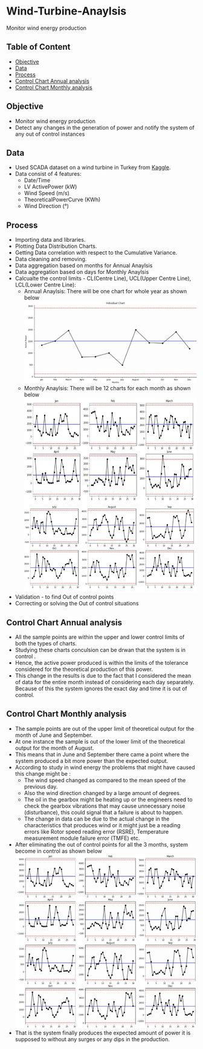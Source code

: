 # Wind-Turbine-Anaylsis
Monitor wind energy production

## Table of Content
* [Objective](#objective)
* [Data](#data)
* [Process](#process)
* [Control Chart Annual analysis](#control-chart-annual-analysis)
* [Control Chart Monthly analysis](#control-chart-monthly-analysis)

## Objective
* Monitor wind energy production
* Detect any changes in the generation of power and notify the system of any out of control instances

## Data
* Used SCADA dataset on a wind turbine in Turkey from [Kaggle](https://www.kaggle.com/berkerisen/wind-turbine-scada-dataset).
* Data consist of 4 features:
	* Date/Time 
	* LV ActivePower (kW)
	* Wind Speed (m/s) 
	* TheoreticalPowerCurve (KWh)
	* Wind Direction (°)

## Process
* Importing data and libraries.
* Plotting Data Distribution Charts.
* Getting Data correlation with respect to the Cumulative Variance.
* Data cleaning and removing.
* Data aggregation based on months for Annual Anaylsis
* Data aggregation based on days for Monthly Anaylsis
* Calcualte the control limits - CL(Centre Line), UCL(Upper Centre Line), LCL(Lower Centre Line):
	* Annual Anaylsis: There will be one chart for whole year as shown below
	![Annual Chart](/images/annualChart.jpg)
	* Monthly Anaylsis: There will be 12 charts for each month as shown below
	![Monthly Out of Control Chart](/images/monthlyOutOfControl.JPG)
* Validation - to find Out of control points
* Correcting or solving the Out of control situations 

## Control Chart Annual analysis
* All the sample points are within the upper and lower control limits of both the types of charts.
* Studying these charts conculsion can be drwan that the system is in control .
* Hence, the active power produced is within the limits of the tolerance considered for the theoretical production of this power.
* This change in the results is due to the fact that I considered the mean of data for the entire month instead of considering each day separately. Because of this the system ignores the exact day and time it is out of control.

## Control Chart Monthly analysis
*	The sample points are out of the upper limit of theoretical output for the month of June and September.
*	At one instance the sample is out of the lower limit of the theoretical output for the month of August.
*	This means that in June and September there came a point where the system produced a bit more power than the expected output.
*	According to study in wind energy the problems that might have caused this change might be :
	*	The wind speed changed as compared to the mean speed of the previous day.
	*	Also the wind direction changed by a large amount of degrees.
	*	The oil in the gearbox might be heating up or the engineers need to check the gearbox vibrations that may cause unnecessary noise (disturbance), this could signal that a failure is about to happen. 
	*	The change in data can be due to the actual change in the characteristics that produces wind or it might just be a reading errors like Rotor speed reading error (RSRE), Temperature measurement module failure error (TMFE) etc.
*	After eliminating the out of control points for all the 3 months, system  become in control as shown below
		![Monthly In control Chart](/images/monthlyInOfControl.JPG)
*	That is the system finally produces the expected amount of power it is supposed to without any surges or any dips in the production.


	



